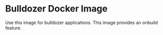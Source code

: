 # Bulldozer Docker Image

Use this image for bulldozer applications.
This image provides an onbuild feature.